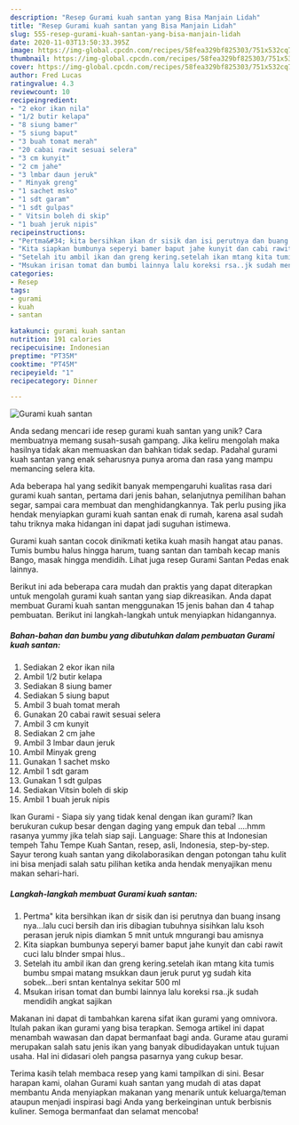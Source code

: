 ```yaml
---
description: "Resep Gurami kuah santan yang Bisa Manjain Lidah"
title: "Resep Gurami kuah santan yang Bisa Manjain Lidah"
slug: 555-resep-gurami-kuah-santan-yang-bisa-manjain-lidah
date: 2020-11-03T13:50:33.395Z
image: https://img-global.cpcdn.com/recipes/58fea329bf825303/751x532cq70/gurami-kuah-santan-foto-resep-utama.jpg
thumbnail: https://img-global.cpcdn.com/recipes/58fea329bf825303/751x532cq70/gurami-kuah-santan-foto-resep-utama.jpg
cover: https://img-global.cpcdn.com/recipes/58fea329bf825303/751x532cq70/gurami-kuah-santan-foto-resep-utama.jpg
author: Fred Lucas
ratingvalue: 4.3
reviewcount: 10
recipeingredient:
- "2 ekor ikan nila"
- "1/2 butir kelapa"
- "8 siung bamer"
- "5 siung baput"
- "3 buah tomat merah"
- "20 cabai rawit sesuai selera"
- "3 cm kunyit"
- "2 cm jahe"
- "3 lmbar daun jeruk"
- " Minyak greng"
- "1 sachet msko"
- "1 sdt garam"
- "1 sdt gulpas"
- " Vitsin boleh di skip"
- "1 buah jeruk nipis"
recipeinstructions:
- "Pertma&#34; kita bersihkan ikan dr sisik dan isi perutnya dan buang insang nya...lalu cuci bersih dan iris dibagian tubuhnya sisihkan lalu ksoh perasan jeruk nipis diamkan 5 mnit untuk mngurangi bau amisnya"
- "Kita siapkan bumbunya seperyi bamer baput jahe kunyit dan cabi rawit cuci lalu blnder smpai hlus.."
- "Setelah itu ambil ikan dan greng kering.setelah ikan mtang kita tumis bumbu smpai matang msukkan daun jeruk purut yg sudah kita sobek...beri sntan kentalnya sekitar 500 ml"
- "Msukan irisan tomat dan bumbi lainnya lalu koreksi rsa..jk sudah mendidih angkat sajikan"
categories:
- Resep
tags:
- gurami
- kuah
- santan

katakunci: gurami kuah santan 
nutrition: 191 calories
recipecuisine: Indonesian
preptime: "PT35M"
cooktime: "PT45M"
recipeyield: "1"
recipecategory: Dinner

---
```



![Gurami kuah santan](https://img-global.cpcdn.com/recipes/58fea329bf825303/751x532cq70/gurami-kuah-santan-foto-resep-utama.jpg)

Anda sedang mencari ide resep gurami kuah santan yang unik? Cara membuatnya memang susah-susah gampang. Jika keliru mengolah maka hasilnya tidak akan memuaskan dan bahkan tidak sedap. Padahal gurami kuah santan yang enak seharusnya punya aroma dan rasa yang mampu memancing selera kita.

Ada beberapa hal yang sedikit banyak mempengaruhi kualitas rasa dari gurami kuah santan, pertama dari jenis bahan, selanjutnya pemilihan bahan segar, sampai cara membuat dan menghidangkannya. Tak perlu pusing jika hendak menyiapkan gurami kuah santan enak di rumah, karena asal sudah tahu triknya maka hidangan ini dapat jadi suguhan istimewa.

Gurami kuah santan cocok dinikmati ketika kuah masih hangat atau panas. Tumis bumbu halus hingga harum, tuang santan dan tambah kecap manis Bango, masak hingga mendidih. Lihat juga resep Gurami Santan Pedas enak lainnya.


Berikut ini ada beberapa cara mudah dan praktis yang dapat diterapkan untuk mengolah gurami kuah santan yang siap dikreasikan. Anda dapat membuat Gurami kuah santan menggunakan 15 jenis bahan dan 4 tahap pembuatan. Berikut ini langkah-langkah untuk menyiapkan hidangannya.

<!--inarticleads1-->

##### Bahan-bahan dan bumbu yang dibutuhkan dalam pembuatan Gurami kuah santan:

1. Sediakan 2 ekor ikan nila
1. Ambil 1/2 butir kelapa
1. Sediakan 8 siung bamer
1. Sediakan 5 siung baput
1. Ambil 3 buah tomat merah
1. Gunakan 20 cabai rawit sesuai selera
1. Ambil 3 cm kunyit
1. Sediakan 2 cm jahe
1. Ambil 3 lmbar daun jeruk
1. Ambil  Minyak greng
1. Gunakan 1 sachet msko
1. Ambil 1 sdt garam
1. Gunakan 1 sdt gulpas
1. Sediakan  Vitsin boleh di skip
1. Ambil 1 buah jeruk nipis


Ikan Gurami - Siapa siy yang tidak kenal dengan ikan gurami? Ikan berukuran cukup besar dengan daging yang empuk dan tebal ….hmm rasanya yummy jika telah siap saji. Language: Share this at Indonesian tempeh Tahu Tempe Kuah Santan, resep, asli, Indonesia, step-by-step. Sayur terong kuah santan yang dikolaborasikan dengan potongan tahu kulit ini bisa menjadi salah satu pilihan ketika anda hendak menyajikan menu makan sehari-hari. 

<!--inarticleads2-->

##### Langkah-langkah membuat Gurami kuah santan:

1. Pertma&#34; kita bersihkan ikan dr sisik dan isi perutnya dan buang insang nya...lalu cuci bersih dan iris dibagian tubuhnya sisihkan lalu ksoh perasan jeruk nipis diamkan 5 mnit untuk mngurangi bau amisnya
1. Kita siapkan bumbunya seperyi bamer baput jahe kunyit dan cabi rawit cuci lalu blnder smpai hlus..
1. Setelah itu ambil ikan dan greng kering.setelah ikan mtang kita tumis bumbu smpai matang msukkan daun jeruk purut yg sudah kita sobek...beri sntan kentalnya sekitar 500 ml
1. Msukan irisan tomat dan bumbi lainnya lalu koreksi rsa..jk sudah mendidih angkat sajikan


Makanan ini dapat di tambahkan karena sifat ikan gurami yang omnivora. Itulah pakan ikan gurami yang bisa terapkan. Semoga artikel ini dapat menambah wawasan dan dapat bermanfaat bagi anda. Gurame atau gurami merupakan salah satu jenis ikan yang banyak dibudidayakan untuk tujuan usaha. Hal ini didasari oleh pangsa pasarnya yang cukup besar. 

Terima kasih telah membaca resep yang kami tampilkan di sini. Besar harapan kami, olahan Gurami kuah santan yang mudah di atas dapat membantu Anda menyiapkan makanan yang menarik untuk keluarga/teman ataupun menjadi inspirasi bagi Anda yang berkeinginan untuk berbisnis kuliner. Semoga bermanfaat dan selamat mencoba!
